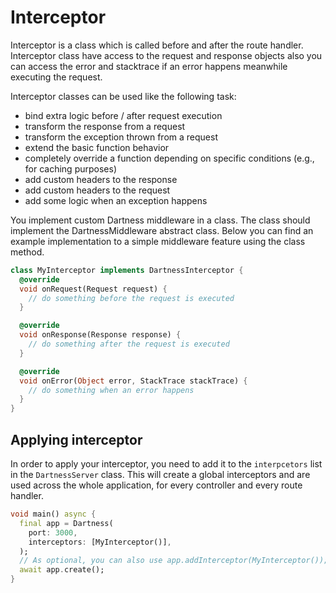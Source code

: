 # Interceptor

Interceptor is a class which is called before and after the route handler. Interceptor class have access to the request
and response objects also you can access the error and stacktrace if an error happens meanwhile executing
the request.

Interceptor classes can be used like the following task:

- bind extra logic before / after request execution
- transform the response from a request
- transform the exception thrown from a request
- extend the basic function behavior
- completely override a function depending on specific conditions (e.g., for caching purposes)
- add custom headers to the response
- add custom headers to the request
- add some logic when an exception happens

You implement custom Dartness middleware in a class. The class should implement the DartnessMiddleware abstract class.
Below you can find an example implementation to a simple middleware feature using the class method.

```dart
class MyInterceptor implements DartnessInterceptor {
  @override
  void onRequest(Request request) {
    // do something before the request is executed
  }

  @override
  void onResponse(Response response) {
    // do something after the request is executed
  }

  @override
  void onError(Object error, StackTrace stackTrace) {
    // do something when an error happens
  }
}
```

## Applying interceptor

In order to apply your interceptor, you need to add it to the `interpcetors` list in the `DartnessServer` class. This
will create a global interceptors and are used across the whole application, for every controller and every route
handler.

```dart
void main() async {
  final app = Dartness(
    port: 3000,
    interceptors: [MyInterceptor()],
  );
  // As optional, you can also use app.addInterceptor(MyInterceptor());
  await app.create();
}
```